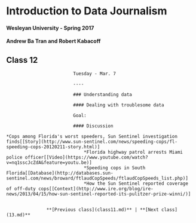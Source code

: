 # Introduction to Data Journalism
  
  #### Wesleyan University - Spring 2017
  
  **Andrew Ba Tran and Robert Kabacoff**
  
  ## Class 12
                             Tuesday - Mar. 7
                             
                             ----
                             
                             ### Understanding data
                             
                             #### Dealing with troublesome data
                             
                             Goal: 
                             
                             #### Discussion
                             
    *Cops among Florida's worst speeders, Sun Sentinel investigation finds[[Story](http://www.sun-sentinel.com/news/speeding-cops/fl-speeding-cops-20120211-story.html)]
                                 *Florida highway patrol arrests Miami police officer[[Video](https://www.youtube.com/watch?v=nq1sscJcZdA&feature=youtu.be)]
                                 *Speeding cops in South Florida[[Database](http://databases.sun-sentinel.com/news/broward/ftlaudCopSpeeds/ftlaudCopSpeeds_list.php)]
                                 *How the Sun Sentinel reported coverage of off-duty cops[[Context](http://www.ire.org/blog/ire-news/2013/04/15/how-sun-sentinel-reported-its-pulitzer-prize-winni/)]
                                 
                   
                   **[Previous class](class11.md)** | **[Next class](13.md)**
